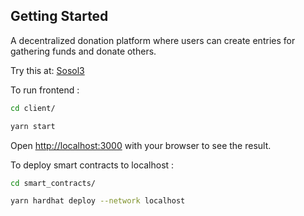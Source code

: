 ## Getting Started

A decentralized donation platform where users can create entries for gathering funds and donate others.

Try this at: [Sosol3](https://sonate3.vercel.app/)

To run frontend :

```bash
cd client/

yarn start
```

Open [http://localhost:3000](http://localhost:3000) with your browser to see the result.

To deploy smart contracts to localhost :

```bash
cd smart_contracts/

yarn hardhat deploy --network localhost
```
